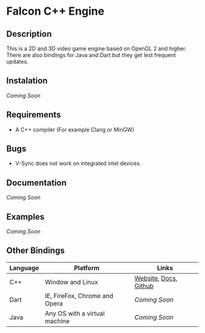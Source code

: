# Falcon C++ Engine
## Description
This is a 2D and 3D video game engine based on OpenGL 2 and higher. There are also bindings for Java and Dart but they get lest frequent updates.

## Instalation
*Coming Soon*

## Requirements
* A C++ compiler (For example Clang or MinGW)

## Bugs
* V-Sync does not work on integrated intel devices.

## Documentation
*Coming Soon*

## Examples
*Coming Soon*

## Other Bindings

Language  | Platform | Links
------------- | -------------|----------
C++  | Window and Linux | [Website](http://falcon.twixtorgaming.com/), [Docs](), [Github](https://github.com/TwIxToR-TiTaN/Falcon-Framework)
Dart  | IE, FireFox, Chrome and Opera | *Coming Soon*
Java  | Any OS with a virtual machine | *Coming Soon*
